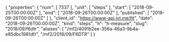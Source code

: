 {
  "properties": {
    "num": [
      7337
    ],
    "unit": [
      "steps"
    ],
    "start": [
      "2018-09-25T00:00:00Z"
    ],
    "end": [
      "2018-09-26T00:00:00Z"
    ],
    "published": [
      "2018-09-26T00:00:00Z"
    ]
  },
  "client_id": "https://www-api.jvt.me/fit",
  "date": "2018-09-26T00:00:00Z",
  "kind": "steps",
  "h": "h-measure",
  "slug": "2018/09/f6dtr",
  "aliases": [
    "/mf2/4091b2ee-356a-46a3-9b4a-e85dbc1981df/",
    "/mf2/2018/09/F6DTR"
  ]
}
